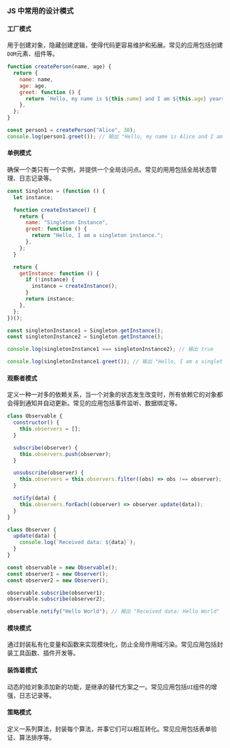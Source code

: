 ### JS 中常用的设计模式

#### 工厂模式

用于创建对象，隐藏创建逻辑，使得代码更容易维护和拓展。常见的应用包括创建`DOM`元素、组件等。

```javascript
function createPerson(name, age) {
  return {
    name: name,
    age: age,
    greet: function () {
      return `Hello, my name is ${this.name} and I am ${this.age} years old.`;
    },
  };
}

const person1 = createPerson("Alice", 30);
console.log(person1.greet()); // 输出 "Hello, my name is Alice and I am 30 years old."
```

#### 单例模式

确保一个类只有一个实例，并提供一个全局访问点。常见的用用包括全局状态管理、日志记录等。

```javascript
const Singleton = (function () {
  let instance;

  function createInstance() {
    return {
      name: "Singleton Instance",
      greet: function () {
        return "Hello, I am a singleton instance.";
      },
    };
  }

  return {
    getInstance: function () {
      if (!instance) {
        instance = createInstance();
      }
      return instance;
    },
  };
})();

const singletonInstance1 = Singleton.getInstance();
const singletonInstance2 = Singleton.getInstance();

console.log(singletonInstance1 === singletonInstance2); // 输出 true

console.log(singletonInstance1.greet()); // 输出 "Hello, I am a singleton instance."
```

#### 观察者模式

定义一种一对多的依赖关系，当一个对象的状态发生改变时，所有依赖它的对象都会得到通知并自动更新。常见的应用包括事件监听、数据绑定等。

```javascript
class Observable {
  constructor() {
    this.observers = [];
  }

  subscribe(observer) {
    this.observers.push(observer);
  }

  unsubscribe(observer) {
    this.observers = this.observers.filter((obs) => obs !== observer);
  }

  notify(data) {
    this.observers.forEach((observer) => observer.update(data));
  }
}

class Observer {
  update(data) {
    console.log(`Received data: ${data}`);
  }
}

const observable = new Observable();
const observer1 = new Observer();
const observer2 = new Observer();

observable.subscribe(observer1);
observable.subscribe(observer2);

observable.notify("Hello World"); // 输出 "Received data: Hello World"
```

#### 模块模式

通过封装私有化变量和函数来实现模块化，防止全局作用域污染。常见应用包括封装工具函数、插件开发等。

#### 装饰着模式

动态的给对象添加新的功能，是继承的替代方案之一。常见应用包括`UI`组件的增强，日志记录等。

#### 策略模式

定义一系列算法，封装每个算法，并事它们可以相互转化。常见应用包括表单验证、算法排序等。
